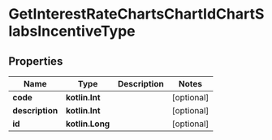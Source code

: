 
# GetInterestRateChartsChartIdChartSlabsIncentiveType

## Properties
| Name | Type | Description | Notes |
| ------------ | ------------- | ------------- | ------------- |
| **code** | **kotlin.Int** |  |  [optional] |
| **description** | **kotlin.Int** |  |  [optional] |
| **id** | **kotlin.Long** |  |  [optional] |



